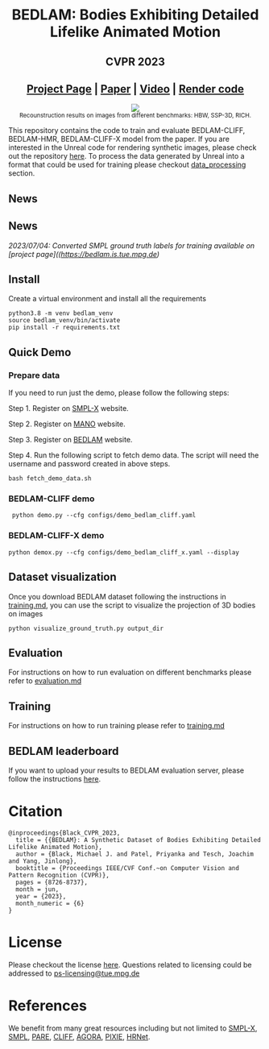 <div align="center">

# BEDLAM: Bodies Exhibiting Detailed Lifelike Animated Motion 
## CVPR 2023

## [Project Page](https://bedlam.is.tue.mpg.de) | [Paper](https://bedlam.is.tuebingen.mpg.de/media/upload/BEDLAM_CVPR2023.pdf) | [Video](https://youtu.be/OBttHFwdtfI) | [Render code](https://github.com/PerceivingSystems/bedlam_render) 

</div>
</div>

<p align="center">
    <img src="docs/data/myimage.gif">
    <br>
    <sup>Recounstruction results on images from different benchmarks: HBW, SSP-3D, RICH.</sup>
    <br>
</p>


This repository contains the code to train and evaluate BEDLAM-CLIFF, BEDLAM-HMR, BEDLAM-CLIFF-X model from the paper. If you are interested in the Unreal code for rendering synthetic images, please check out the repository [here](https://github.com/PerceivingSystems/bedlam_render). To process the data generated by Unreal into a format that could be used for training please checkout [data_processing](data_processing/ReadMe.md) section.
## News
## News
*2023/07/04: Converted SMPL ground truth labels for training available on [project page]((https://bedlam.is.tue.mpg.de)*  

## Install
Create a virtual environment and install all the requirements
```
python3.8 -m venv bedlam_venv
source bedlam_venv/bin/activate
pip install -r requirements.txt
```

## Quick Demo



### Prepare data
If you need to run just the demo, please follow the following steps:

Step 1. Register on [SMPL-X](https://smpl-x.is.tue.mpg.de/) website.

Step 2. Register on [MANO](https://mano.is.tue.mpg.de/) website.

Step 3. Register on [BEDLAM](https://bedlam.is.tue.mpg.de/) website.

Step 4. Run the following script to fetch demo data. The script will need the username and password created in above steps.
```
bash fetch_demo_data.sh
```

### BEDLAM-CLIFF demo

```
 python demo.py --cfg configs/demo_bedlam_cliff.yaml

```
### BEDLAM-CLIFF-X demo
```
python demox.py --cfg configs/demo_bedlam_cliff_x.yaml --display
```

## Dataset visualization
Once you download BEDLAM dataset following the instructions in [training.md](docs/training.md), you can use the script to visualize the projection of 3D bodies on images
```
python visualize_ground_truth.py output_dir
```

## Evaluation
For instructions on how to run evaluation on different benchmarks please refer to [evaluation.md](docs/evaluation.md)


## Training
For instructions on how to run training please refer to [training.md](docs/training.md)

## BEDLAM leaderboard
If you want to upload your results to BEDLAM evaluation server, please follow the instructions [here](docs/leaderboard.md).

<!-- ### CLIFF training -->
# Citation
```
@inproceedings{Black_CVPR_2023,
  title = {{BEDLAM}: A Synthetic Dataset of Bodies Exhibiting Detailed Lifelike Animated Motion},
  author = {Black, Michael J. and Patel, Priyanka and Tesch, Joachim and Yang, Jinlong}, 
  booktitle = {Proceedings IEEE/CVF Conf.~on Computer Vision and Pattern Recognition (CVPR)},
  pages = {8726-8737},
  month = jun,
  year = {2023},
  month_numeric = {6}
}
```

# License
Please checkout the license [here](https://bedlam.is.tue.mpg.de/license.html). Questions related to licensing could be addressed to ps-licensing@tue.mpg.de

# References
We benefit from many great resources including but not limited to [SMPL-X](https://smpl-x.is.tue.mpg.de/), [SMPL](https://smpl.is.tue.mpg.de), [PARE](https://gitlab.tuebingen.mpg.de/mkocabas/projects/-/tree/master/pare), [CLIFF](https://github.com/huawei-noah/noah-research/tree/master/CLIFF), [AGORA](https://agora.is.tue.mpg.de), [PIXIE](https://pixie.is.tue.mpg.de), [HRNet](https://github.com/leoxiaobin/deep-high-resolution-net.pytorch).


